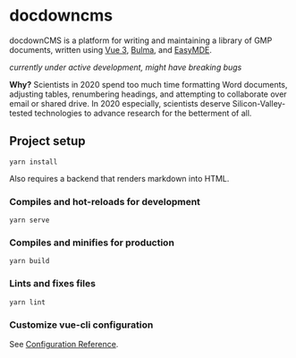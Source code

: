 # docdowncms

docdownCMS is a platform for writing and maintaining a library of GMP documents, written using [Vue 3](https://v3.vuejs.org/), [Bulma](https://bulma.io), and [EasyMDE](https://github.com/kodumbeats/easy-markdown-editor).

*currently under active development, might have breaking bugs*

**Why?** Scientists in 2020 spend too much time formatting Word documents, adjusting tables, renumbering headings, and attempting to collaborate over email or shared drive. In 2020 especially, scientists deserve Silicon-Valley-tested technologies to advance research for the betterment of all.

## Project setup
```
yarn install
```
Also requires a backend that renders markdown into HTML.

### Compiles and hot-reloads for development
```
yarn serve
```

### Compiles and minifies for production
```
yarn build
```

### Lints and fixes files
```
yarn lint
```

### Customize vue-cli configuration
See [Configuration Reference](https://cli.vuejs.org/config/).
